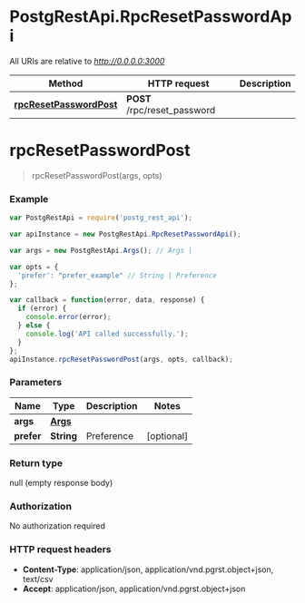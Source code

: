 # PostgRestApi.RpcResetPasswordApi

All URIs are relative to *http://0.0.0.0:3000*

Method | HTTP request | Description
------------- | ------------- | -------------
[**rpcResetPasswordPost**](RpcResetPasswordApi.md#rpcResetPasswordPost) | **POST** /rpc/reset_password | 


<a name="rpcResetPasswordPost"></a>
# **rpcResetPasswordPost**
> rpcResetPasswordPost(args, opts)



### Example
```javascript
var PostgRestApi = require('postg_rest_api');

var apiInstance = new PostgRestApi.RpcResetPasswordApi();

var args = new PostgRestApi.Args(); // Args | 

var opts = { 
  'prefer': "prefer_example" // String | Preference
};

var callback = function(error, data, response) {
  if (error) {
    console.error(error);
  } else {
    console.log('API called successfully.');
  }
};
apiInstance.rpcResetPasswordPost(args, opts, callback);
```

### Parameters

Name | Type | Description  | Notes
------------- | ------------- | ------------- | -------------
 **args** | [**Args**](Args.md)|  | 
 **prefer** | **String**| Preference | [optional] 

### Return type

null (empty response body)

### Authorization

No authorization required

### HTTP request headers

 - **Content-Type**: application/json, application/vnd.pgrst.object+json, text/csv
 - **Accept**: application/json, application/vnd.pgrst.object+json

